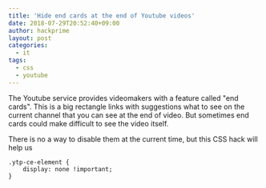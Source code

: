 ```yaml
---
title: 'Hide end cards at the end of Youtube videos'
date: 2018-07-29T20:52:40+09:00
author: hackprime
layout: post
categories:
  - it
tags:
  - css
  - youtube
---
```


The Youtube service provides videomakers with a feature called "end cards". This is a big rectangle links with suggestions what to see on the current channel that you can see at the end of video. But sometimes end cards could make difficult to see the video itself.

There is no a way to disable them at the current time, but this CSS hack will help us

```
.ytp-ce-element {
    display: none !important;
}
```
